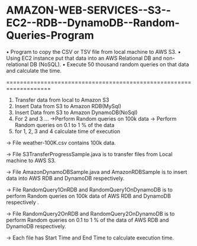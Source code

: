 AMAZON-WEB-SERVICES--S3--EC2--RDB--DynamoDB--Random-Queries-Program
===================================================================

• Program to copy the CSV or TSV file from local machine to AWS S3. 
• Using EC2 instance put that data into an AWS Relational DB and non- relational DB (NoSQL). 
• Execute 50 thousand random queries on that data and calculate the time.

===================================================================
1) Transfer data from local to Amazon S3 
2) Insert Data from S3 to Amazon RDB(MySql)
3) Insert Data from S3 to Amazon DynamoDB(NoSql)
4) For 2 and 3 ...
	->Perform Random queries on 100k data
	-> Perform Random queries on 0.1 to 1 % of the 	data
5) for 1, 2, 3 and 4 calculate time of execution

-> File weather-100K.csv contains 100k data. 

-> File S3TransferProgressSample.java is to transfer files from Local machine to AWS S3.

-> File AmazonDynamoDBSample.java and AmazonRDBSample is to insert data into AWS RDB and DynamoDB respectively.

-> File RandomQuery1OnRDB and RandomQuery1OnDynamoDB is to perform Random queries on 100k data of AWS RDB and DynamoDB respectively .

-> File RandomQuery2OnRDB and RandomQuery2OnDynamoDB is to perform Random queries on 0.1 to 1 % of the data of AWS RDB and DynamoDB respectively. 

-> Each file has Start Time and End Time to calculate execution time.
